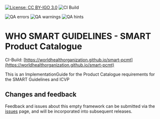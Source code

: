 <!--badges-->
[![License: CC BY-IGO 3.0](https://licensebuttons.net/l/by-nc/3.0/igo/80x15.png)](https://creativecommons.org/licenses/by/3.0/igo)
![CI Build](https://img.shields.io/github/actions/workflow/status/WorldHealthOrganization/smart-pcmt/ghbuild.yml)  
   
![QA errors](https://img.shields.io/badge/dynamic/json?url=https%3A%2F%2FWorldHealthOrganization.github.io%2Fsmart-pcmt%2Fqa.json&query=%24.errs&logoColor=red&label=QA%20errors&color=yellow)
![QA warnings](https://img.shields.io/badge/dynamic/json?url=https%3A%2F%2FWorldHealthOrganization.github.io%2Fsmart-pcmt%2Fqa.json&query=%24.warnings&logoColor=orange&label=QA%20warnings&color=yellow)
![QA hints](https://img.shields.io/badge/dynamic/json?url=https%3A%2F%2FWorldHealthOrganization.github.io%2Fsmart-pcmt%2Fqa.json&query=%24.hints&logoColor=yellow&label=QA%20hints&color=yellow)
<!--/badges-->

# WHO SMART GUIDELINES - SMART Product Catalogue

CI-Build: [https://worldhealthorganization.github.io/smart-pcmt](https://worldhealthorganization.github.io/smart-pcmt)

This is an ImplementationGuide for the Product Catalogue requirements for the SMART Guidelines and ICVP


## Changes and feedback

Feedback and issues about this empty framework can be submitted via the [issues](issues) page, and will be incorporated into subsequent releases.

